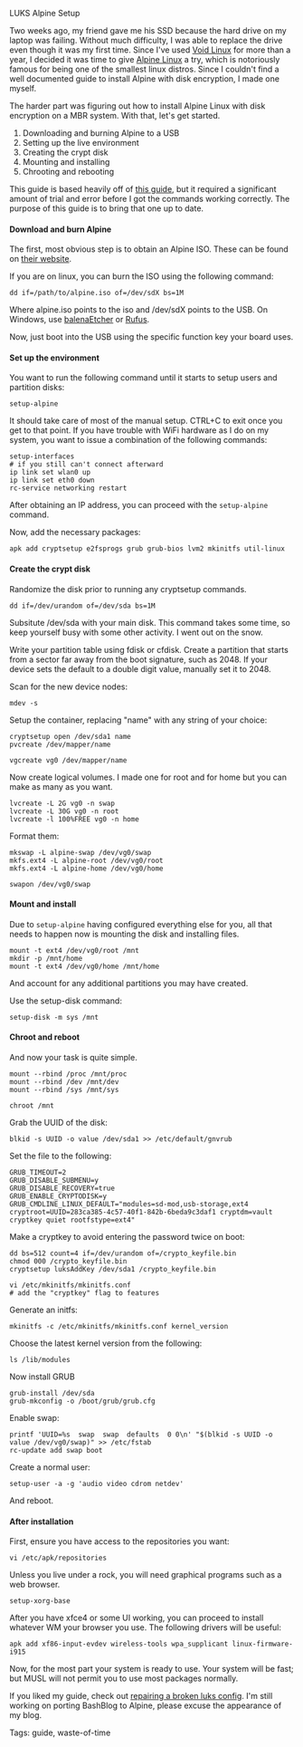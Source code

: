 LUKS Alpine Setup

Two weeks ago, my friend gave me his SSD because the hard drive on my laptop was failing. Without much difficulty, I was able to replace the drive even though it was my first time. Since I've used [Void Linux](https://voidlinux.org) for more than a year, I decided it was time to give [Alpine Linux](https://alpinelinux.org) a try, which is notoriously famous for being one of the smallest linux distros. Since I couldn't find a well documented guide to install Alpine with disk encryption, I made one myself.

The harder part was figuring out how to install Alpine Linux with disk encryption on a MBR system. With that, let's get started.

1. Downloading and burning Alpine to a USB
2. Setting up the live environment
3. Creating the crypt disk
4. Mounting and installing
5. Chrooting and rebooting

This guide is based heavily off of [this guide](https://www.msiism.org/files/doc/alpine-linux-fde-custom.html), but it required a significant amount of trial and error before I got the commands working correctly. The purpose of this guide is to bring that one up to date.

#### Download and burn Alpine
The first, most obvious step is to obtain an Alpine ISO. These can be found on [their website](https://alpinelinux.org/downloads/). 

If you are on linux, you can burn the ISO using the following command:

    dd if=/path/to/alpine.iso of=/dev/sdX bs=1M

Where alpine.iso points to the iso and /dev/sdX points to the USB. On Windows, use [balenaEtcher](https://etcher.balena.io/) or [Rufus](https://rufus.ie).

Now, just boot into the USB using the specific function key your board uses.

#### Set up the environment
You want to run the following command until it starts to setup users and partition disks:

    setup-alpine

It should take care of most of the manual setup. CTRL+C to exit once you get to that point. If you have trouble with WiFi hardware as I do on my system, you want to issue a combination of the following commands:

    setup-interfaces
    # if you still can't connect afterward
    ip link set wlan0 up
    ip link set eth0 down
    rc-service networking restart

After obtaining an IP address, you can proceed with the `setup-alpine` command. 

Now, add the necessary packages:

    apk add cryptsetup e2fsprogs grub grub-bios lvm2 mkinitfs util-linux

#### Create the crypt disk

Randomize the disk prior to running any cryptsetup commands.
    
    dd if=/dev/urandom of=/dev/sda bs=1M

Subsitute /dev/sda with your main disk. This command takes some time, so keep yourself busy with some other activity. I went out on the snow.

Write your partition table using fdisk or cfdisk. Create a partition that starts from a sector far away from the boot signature, such as 2048. If your device sets the default to a double digit value, manually set it to 2048.

Scan for the new device nodes:

    mdev -s

Setup the container, replacing "name" with any string of your choice:

    cryptsetup open /dev/sda1 name
    pvcreate /dev/mapper/name

    vgcreate vg0 /dev/mapper/name

Now create logical volumes. I made one for root and for home but you can make as many as you want. 

    lvcreate -L 2G vg0 -n swap
    lvcreate -L 30G vg0 -n root
    lvcreate -l 100%FREE vg0 -n home

Format them:

    mkswap -L alpine-swap /dev/vg0/swap
    mkfs.ext4 -L alpine-root /dev/vg0/root
    mkfs.ext4 -L alpine-home /dev/vg0/home

    swapon /dev/vg0/swap

#### Mount and install
Due to `setup-alpine` having configured everything else for you, all that needs to happen now is mounting the disk and installing files.

    mount -t ext4 /dev/vg0/root /mnt
    mkdir -p /mnt/home
    mount -t ext4 /dev/vg0/home /mnt/home

And account for any additional partitions you may have created.

Use the setup-disk command:

    setup-disk -m sys /mnt

#### Chroot and reboot
And now your task is quite simple. 

    mount --rbind /proc /mnt/proc
    mount --rbind /dev /mnt/dev
    mount --rbind /sys /mnt/sys

    chroot /mnt

Grab the UUID of the disk:

    blkid -s UUID -o value /dev/sda1 >> /etc/default/gnvrub

Set the file to the following:

    GRUB_TIMEOUT=2
    GRUB_DISABLE_SUBMENU=y
    GRUB_DISABLE_RECOVERY=true
    GRUB_ENABLE_CRYPTODISK=y
    GRUB_CMDLINE_LINUX_DEFAULT="modules=sd-mod,usb-storage,ext4 cryptroot=UUID=283ca385-4c57-40f1-842b-6beda9c3daf1 cryptdm=vault cryptkey quiet rootfstype=ext4"

Make a cryptkey to avoid entering the password twice on boot:

    dd bs=512 count=4 if=/dev/urandom of=/crypto_keyfile.bin
    chmod 000 /crypto_keyfile.bin
    cryptsetup luksAddKey /dev/sda1 /crypto_keyfile.bin

    vi /etc/mkinitfs/mkinitfs.conf
    # add the "cryptkey" flag to features

Generate an initfs:

    mkinitfs -c /etc/mkinitfs/mkinitfs.conf kernel_version

Choose the latest kernel version from the following:
    
    ls /lib/modules

Now install GRUB

    grub-install /dev/sda
    grub-mkconfig -o /boot/grub/grub.cfg

Enable swap:

    printf 'UUID=%s  swap  swap  defaults  0 0\n' "$(blkid -s UUID -o value /dev/vg0/swap)" >> /etc/fstab
    rc-update add swap boot

Create a normal user: 
    
    setup-user -a -g 'audio video cdrom netdev'

And reboot.

#### After installation

First, ensure you have access to the repositories you want:

    vi /etc/apk/repositories

Unless you live under a rock, you will need graphical programs such as a web browser. 

    setup-xorg-base

After you have xfce4 or some UI working, you can proceed to install whatever WM your browser you use. The following drivers will be useful:

    apk add xf86-input-evdev wireless-tools wpa_supplicant linux-firmware-i915

Now, for the most part your system is ready to use. Your system will be fast; but MUSL will not permit you to use most packages normally.

If you liked my guide, check out [repairing a broken luks config](/blog/repair-broken-luks-grub-config.html). I'm still working on porting BashBlog to Alpine, please excuse the appearance of my blog.

Tags: guide, waste-of-time
